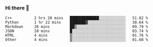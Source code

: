 ### Hi there 👋

<!--START_SECTION:waka-->

```text
C++          2 hrs 20 mins   █████████████░░░░░░░░░░░░   51.82 %
Python       1 hr 22 mins    ███████▓░░░░░░░░░░░░░░░░░   30.64 %
Markdown     26 mins         ██▒░░░░░░░░░░░░░░░░░░░░░░   09.79 %
JSON         10 mins         █░░░░░░░░░░░░░░░░░░░░░░░░   03.74 %
HTML         4 mins          ▒░░░░░░░░░░░░░░░░░░░░░░░░   01.76 %
Other        4 mins          ▒░░░░░░░░░░░░░░░░░░░░░░░░   01.68 %
```

<!--END_SECTION:waka-->
